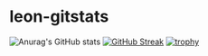 # leon-gitstats
![Anurag's GitHub stats](https://github-readme-stats.vercel.app/api?username=leonchangzhy&show_icons=true&theme=radical)
[![GitHub Streak](http://github-readme-streak-stats.herokuapp.com?user=leonchangzhy&theme=dark&date_format=j%2Fn%5B%2FY%5D)](https://git.io/streak-stats)
[![trophy](https://github-profile-trophy.vercel.app/?username=leonchangzhy&theme=onedark)](https://github.com/ryo-ma/github-profile-trophy)

